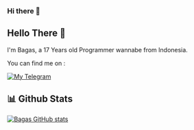### Hi there 👋

<!--
**stryntprjkt/stryntprjkt** is a ✨ _special_ ✨ repository because its `README.md` (this file) appears on your GitHub profile.

Here are some ideas to get you started:

- 🔭 I’m currently working on ...
- 🌱 I’m currently learning ...
- 👯 I’m looking to collaborate on ...
- 🤔 I’m looking for help with ...
- 💬 Ask me about ...
- 📫 How to reach me: ...
- 😄 Pronouns: ...
- ⚡ Fun fact: ...
-->
## Hello There 👋
I'm Bagas, a 17 Years old Programmer wannabe from Indonesia.

You can find me on :  

[![My Telegram](https://badges.aleen42.com/src/telegram.svg)](https://t.me/BianSepang)

## 📊 Github Stats
[![Bagas GitHub stats](https://github-readme-stats.vercel.app/api?username=stryntprjkt&count_private=true&include_all_commits=true&show_icons=true&theme=dracula)](https://github.com/stryntprjkt)
